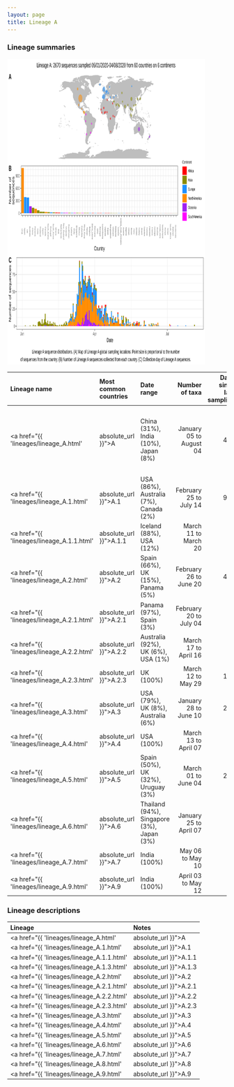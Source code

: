 ```yaml
---
layout: page
title: Lineage A
---
```




<h3> Lineage summaries</h3>

<img src="../assets/images/A.svg" alt="A lineage summary figure" width="90%" height="700px" />


| Lineage name | Most common countries | Date range | Number of taxa |  Days since last sampling | Known Travel | Recall value |
|:-----|:-----|:-------|-------:|-------:|:---------|--------:|
| <a href="{{ 'lineages/lineage_A.html' | absolute_url }}">A</a> | China (31%), India (10%), Japan (8%) | January 05 to August 04 | 409 | 18 | China to Vietnam, Australia, India (4), Saudia_Arabia to Turkey (2), USA to New_Zealand (1) | 0.96 |
| <a href="{{ 'lineages/lineage_A.1.html' | absolute_url }}">A.1</a> | USA (86%), Australia (7%), Canada (2%) | February 25 to July 14 | 987 | 39 |  | 0.99 |
| <a href="{{ 'lineages/lineage_A.1.1.html' | absolute_url }}">A.1.1</a> | Iceland (88%), USA (12%) | March 11 to March 20 | 8 | 155 | USA to Iceland (3) | 1.0 |
| <a href="{{ 'lineages/lineage_A.2.html' | absolute_url }}">A.2</a> | Spain (66%), UK (15%), Panama (5%) | February 26 to June 20 | 412 | 63 | Italy to Spain (1), Spain to China, Brazil (2) | 0.98 |
| <a href="{{ 'lineages/lineage_A.2.1.html' | absolute_url }}">A.2.1</a> | Panama (97%), Spain (3%) | February 20 to July 04 | 78 | 49 |  | 0.92 |
| <a href="{{ 'lineages/lineage_A.2.2.html' | absolute_url }}">A.2.2</a> | Australia (92%), UK (6%), USA (1%) | March 17 to April 16 | 71 | 128 |  | 1.0 |
| <a href="{{ 'lineages/lineage_A.2.3.html' | absolute_url }}">A.2.3</a> | UK (100%) | March 12 to May 29 | 190 | 85 |  | 0.98 |
| <a href="{{ 'lineages/lineage_A.3.html' | absolute_url }}">A.3</a> | USA (79%), UK (8%), Australia (6%) | January 28 to June 10 | 232 | 73 | USA to Taiwan (1), United_States to USA (1) | 0.99 |
| <a href="{{ 'lineages/lineage_A.4.html' | absolute_url }}">A.4</a> | USA (100%) | March 13 to April 07 | 17 | 137 |  | 1.0 |
| <a href="{{ 'lineages/lineage_A.5.html' | absolute_url }}">A.5</a> | Spain (50%), UK (32%), Uruguay (3%) | March 01 to June 04 | 202 | 79 |  | 0.98 |
| <a href="{{ 'lineages/lineage_A.6.html' | absolute_url }}">A.6</a> | Thailand (94%), Singapore (3%), Japan (3%) | January 25 to April 07 | 36 | 137 |  | 0.91 |
| <a href="{{ 'lineages/lineage_A.7.html' | absolute_url }}">A.7</a> | India (100%) | May 06 to May 10 | 15 | 104 |  | 1.0 |
| <a href="{{ 'lineages/lineage_A.9.html' | absolute_url }}">A.9</a> | India (100%) | April 03 to May 12 | 13 | 102 |  | 0.9 |

<h3>Lineage descriptions</h3>

| Lineage | Notes |
|:-----|:-----|
| <a href="{{ 'lineages/lineage_A.html' | absolute_url }}">A</a> | Root of the pandemic lies within lineage A. Many sequences originating from China and many global exports; including to South East Asia, Japan, South Korea, Australia, the USA and Europe, represented in this lineage |
| <a href="{{ 'lineages/lineage_A.1.html' | absolute_url }}">A.1</a> | A North American lineage (BS=16) |
| <a href="{{ 'lineages/lineage_A.1.1.html' | absolute_url }}">A.1.1</a> | Iceland lineage (BS=94) |
| <a href="{{ 'lineages/lineage_A.1.3.html' | absolute_url }}">A.1.3</a> | Previously Australian lineage, structure has split up into the diverity of A.1, so all reassigned A.1 |
| <a href="{{ 'lineages/lineage_A.2.html' | absolute_url }}">A.2</a> | Majoritively Spanish lineage now with a variety of other locations represented, including South and Central American sequences, other European countries and Kazakhstan.  |
| <a href="{{ 'lineages/lineage_A.2.1.html' | absolute_url }}">A.2.1</a> | Lineage with sequences predominantly from Panama |
| <a href="{{ 'lineages/lineage_A.2.2.html' | absolute_url }}">A.2.2</a> | Australian lineage nested within the diversity of A.2 |
| <a href="{{ 'lineages/lineage_A.2.3.html' | absolute_url }}">A.2.3</a> | Scottish lineage nested within the diversity of A.2 |
| <a href="{{ 'lineages/lineage_A.3.html' | absolute_url }}">A.3</a> | USA and Australian lineage  |
| <a href="{{ 'lineages/lineage_A.4.html' | absolute_url }}">A.4</a> | USA lineage nested in A diveristy |
| <a href="{{ 'lineages/lineage_A.5.html' | absolute_url }}">A.5</a> | A lineage with a lot of representation from Spanish-speaking countries. A Spanish/ South-American lineage, but now with sequences from an outbreak in Scotland |
| <a href="{{ 'lineages/lineage_A.6.html' | absolute_url }}">A.6</a> | Lineage from an introduction event into Thailand, now including a couple of exports |
| <a href="{{ 'lineages/lineage_A.7.html' | absolute_url }}">A.7</a> | Indian lineage, including Saudi Arabian & Turkish sequences. A.7, A.8 and A.9 are all lineages with diversity from India, however are difficult to resolve confidently, potentially due to ambiguities or homoplasies in the sequences. All are nested within the diversity of A. |
| <a href="{{ 'lineages/lineage_A.8.html' | absolute_url }}">A.8</a> | Merged with sister Indian lineage A.7. A.7, A.8 and A.9 are all lineages with diversity from India, however are difficult to resolve confidently, potentially due to ambiguities or homoplasies in the sequences. All are nested within the diversity of A. |
| <a href="{{ 'lineages/lineage_A.9.html' | absolute_url }}">A.9</a> | Indian lineage. A.7, A.8 and A.9 are all lineages with diversity from India, however are difficult to resolve confidently, potentially due to ambiguities or homoplasies in the sequences. All are nested within the diversity of A. |

